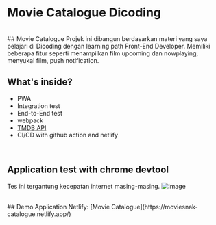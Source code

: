 # Movie Catalogue Dicoding

<br>
## Movie Catalogue
Projek ini dibangun berdasarkan materi yang saya pelajari di Dicoding dengan learning path Front-End Developer. Memiliki beberapa fitur seperti menampilkan film upcoming dan nowplaying, menyukai film, push notification.

<br>

## What's inside?
- PWA
- Integration test
- End-to-End test
- webpack
- [TMDB API](https://www.themoviedb.org/documentation/api)
- CI/CD with github action and netlify

<br>

## Application test with chrome devtool
Tes ini tergantung kecepatan internet masing-masing.
![image](https://user-images.githubusercontent.com/64366825/203324616-b655295b-edf1-4394-a09c-39a334286135.png)

<br>
## Demo Application
Netlify: [Movie Catalogue](https://moviesnak-catalogue.netlify.app/)
